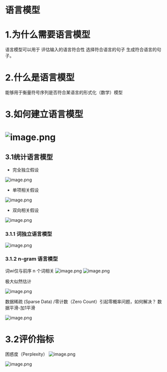 # 语言模型
# 1.为什么需要语言模型
语言模型可以用于 评估输入的语言符合性 选择符合语言的句子 生成符合语言的句子。
# 2.什么是语言模型
能够用于衡量符号序列是否符合某语言的形式化（数学）模型
# 3.如何建立语言模型
# ![image.png](https://cdn.nlark.com/yuque/0/2023/png/26311079/1679898989932-a1defe41-a3d7-4aca-aabc-bf86e7b642d4.png#averageHue=%23f9f8f8&clientId=ud25ddba6-7f4a-4&from=paste&height=426&id=ufa5ae8d9&name=image.png&originHeight=426&originWidth=676&originalType=binary&ratio=1&rotation=0&showTitle=false&size=33461&status=done&style=none&taskId=u8839cedc-0360-49f0-8584-a443f804ec0&title=&width=676)
## 3.1统计语言模型

- 完全独立假设

![image.png](https://cdn.nlark.com/yuque/0/2023/png/26311079/1679899351433-8747e0f4-77dc-4904-99dc-28f9bc11abc7.png#averageHue=%23f3f3f3&clientId=ud25ddba6-7f4a-4&from=paste&height=95&id=uac135783&name=image.png&originHeight=95&originWidth=577&originalType=binary&ratio=1&rotation=0&showTitle=false&size=9276&status=done&style=none&taskId=uf029f05d-04a3-4a56-8d52-7a294746b1a&title=&width=577)

- 单项相关假设

![image.png](https://cdn.nlark.com/yuque/0/2023/png/26311079/1679899363498-e1452e34-3a2e-4311-b1f3-76e90db0b89a.png#averageHue=%23f9f7f6&clientId=ud25ddba6-7f4a-4&from=paste&height=78&id=ud03120c2&name=image.png&originHeight=78&originWidth=912&originalType=binary&ratio=1&rotation=0&showTitle=false&size=5687&status=done&style=none&taskId=u8eec03c1-6d5c-4689-a737-ddcff1e3c81&title=&width=912)

- 双向相关假设

![image.png](https://cdn.nlark.com/yuque/0/2023/png/26311079/1679899382191-d200657e-bca3-425d-aabb-ec587067fd9a.png#averageHue=%23f9f7f5&clientId=ud25ddba6-7f4a-4&from=paste&height=107&id=u73241919&name=image.png&originHeight=107&originWidth=610&originalType=binary&ratio=1&rotation=0&showTitle=false&size=6392&status=done&style=none&taskId=ud7ebc706-251a-4936-91f4-28cc1686eeb&title=&width=610)
### 3.1.1 词独立语言模型
![image.png](https://cdn.nlark.com/yuque/0/2023/png/26311079/1679899588291-5843356e-83be-4ee6-b62a-968fcc1f44e5.png#averageHue=%23f4e9e9&clientId=ud25ddba6-7f4a-4&from=paste&height=291&id=uf286ac48&name=image.png&originHeight=291&originWidth=526&originalType=binary&ratio=1&rotation=0&showTitle=false&size=27923&status=done&style=none&taskId=u199a84dc-6349-407e-8938-8ceb33f9bf8&title=&width=526)
### 3.1.2 n-gram 语言模型
词wi仅与前序 n 个词相关
![image.png](https://cdn.nlark.com/yuque/0/2023/png/26311079/1679899724234-90ab39eb-859c-4d36-a5a0-c1226d690e07.png#averageHue=%23f7f6f5&clientId=ud25ddba6-7f4a-4&from=paste&height=90&id=ufd160f07&name=image.png&originHeight=90&originWidth=339&originalType=binary&ratio=1&rotation=0&showTitle=false&size=2917&status=done&style=none&taskId=ua2a8f4ea-757f-455f-a81d-155d5efa3c8&title=&width=339)
![image.png](https://cdn.nlark.com/yuque/0/2023/png/26311079/1679899787577-6172f071-d767-4731-b60b-45cb1a553745.png#averageHue=%23ededed&clientId=ud25ddba6-7f4a-4&from=paste&height=191&id=u6c14a4e5&name=image.png&originHeight=191&originWidth=676&originalType=binary&ratio=1&rotation=0&showTitle=false&size=21516&status=done&style=none&taskId=u88fa0421-845a-44d0-94ce-5fe8b47fe2a&title=&width=676)

极大似然估计

![image.png](https://cdn.nlark.com/yuque/0/2023/png/26311079/1679899864798-a8a6b860-fe2e-4649-859e-f41b6e13a325.png#averageHue=%23f7f5f4&clientId=uc446a9bd-f212-4&from=paste&height=96&id=u69437315&name=image.png&originHeight=96&originWidth=402&originalType=binary&ratio=1&rotation=0&showTitle=false&size=5221&status=done&style=none&taskId=u00ab458c-efd9-43b9-827b-f61c59a5aad&title=&width=402)

数据稀疏 (Sparse Data) /零计数（Zero Count）引起零概率问题，如何解决？
数据平滑-加1平滑

![image.png](https://cdn.nlark.com/yuque/0/2023/png/26311079/1679900187078-b695c552-72a2-4e12-8daa-d38a7fee1600.png#averageHue=%23f4f2f1&clientId=uc446a9bd-f212-4&from=paste&height=110&id=u95e4530f&name=image.png&originHeight=110&originWidth=402&originalType=binary&ratio=1&rotation=0&showTitle=false&size=5665&status=done&style=none&taskId=u4783bfdc-4138-45fc-ba52-89bd5a25d9d&title=&width=402)
# 3.2评价指标
困惑度（Perplexity）
![image.png](https://cdn.nlark.com/yuque/0/2023/png/26311079/1679900381562-8808be47-d16b-433d-8b04-307646caf7af.png#averageHue=%23f6f5f4&clientId=u4aae8135-89e1-4&from=paste&height=90&id=u079ba86e&name=image.png&originHeight=90&originWidth=532&originalType=binary&ratio=1&rotation=0&showTitle=false&size=5056&status=done&style=none&taskId=u8086cd11-03bd-4fe4-95c3-57ef2a6e34f&title=&width=532)

![image.png](https://cdn.nlark.com/yuque/0/2023/png/26311079/1679900396626-8f03e355-9f2f-4213-96e8-2e18e079e0a0.png#averageHue=%23f7f6f4&clientId=u4aae8135-89e1-4&from=paste&height=114&id=uee1f256a&name=image.png&originHeight=114&originWidth=402&originalType=binary&ratio=1&rotation=0&showTitle=false&size=5120&status=done&style=none&taskId=u99aa133f-b68d-42b3-be0b-9dc32825dbe&title=&width=402)
